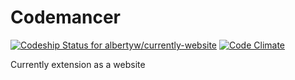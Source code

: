 Codemancer
==========

[ ![Codeship Status for albertyw/currently-website](https://app.codeship.com/projects/fe81e4d0-eb7f-0134-a306-7680d7eb496c/status?branch=master)](https://app.codeship.com/projects/208058)
[![Code Climate](https://codeclimate.com/github/albertyw/currently-website/badges/gpa.svg)](https://codeclimate.com/github/albertyw/currently-website)

Currently extension as a website
